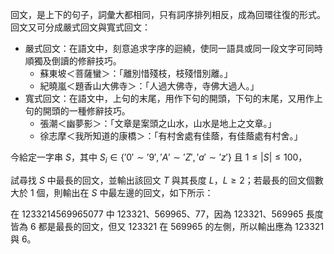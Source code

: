 回文，是上下的句子，詞彙大都相同，只有詞序排列相反，成為回環往復的形式。回文又可分成嚴式回文與寬式回文：

- 嚴式回文：在語文中，刻意追求字序的迴繞，使同一語具或同一段文字可同時順獨及倒讀的修辭技巧。
    - 蘇東坡＜菩薩蠻＞：「離別惜殘枝，枝殘惜別離。」
    - 紀曉嵐＜題香山大佛寺＞：「人過大佛寺，寺佛大過人。」
- 寬式回文：在語文中，上句的末尾，用作下句的開頭，下句的末尾，又用作上句的開頭的一種修辭技巧。
    - 張潮＜幽夢影＞：「文章是案頭之山水，山水是地上之文章。」
    - 徐志摩＜我所知道的康橋＞：「有村舍處有佳蔭，有佳蔭處有村舍。」

今給定一字串 $S$，其中 $S_i \in \{'0' \sim '9', 'A' \sim 'Z', 'a' \sim 'z'\}$ 且 $1 \le |S| \le 100$，

試尋找 $S$ 中最長的回文，並輸出該回文 $T$ 與其長度 $L$，$L \ge 2$；若最長的回文個數大於 $1$ 個，則輸出在 $S$ 中最左邊的回文，如下所示：

在 1233214569965077 中 123321、569965、77，因為 123321、569965 長度皆為 $6$ 都是最長的回文，但又 123321 在 569965 的左側，所以輸出應為 123321 與 6。